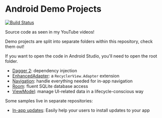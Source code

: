 # Android Demo Projects

[![Build Status](https://travis-ci.org/MrBean355/youtube-android.svg?branch=master)](https://travis-ci.org/MrBean355/youtube-android)

Source code as seen in my YouTube videos!

Demo projects are split into separate folders within this repository, check them out!

If you want to open the code in Android Studio, you'll need to open the root folder.

- [Dagger 2](dagger-2/README.md): dependency injection
- [EnhancedAdapter](enhanced-adapter/README.md): a `RecyclerView.Adapter` extension
- [Navigation](navigation/README.md): handle everything needed for in-app navigation
- [Room](room/README.md): fluent SQLite database access
- [ViewModel](view-model/README.md): manage UI-related data in a lifecycle-conscious way

Some samples live in separate repositories:
- [In-app updates](https://github.com/MrBean355/in-app-updates): Easily help your users to install updates to your app
